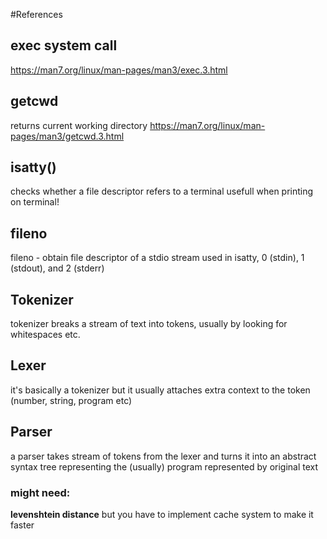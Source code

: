 #References

## exec system call
https://man7.org/linux/man-pages/man3/exec.3.html

## getcwd
returns current working directory
https://man7.org/linux/man-pages/man3/getcwd.3.html

## isatty()
checks whether a file descriptor refers to a terminal
usefull  when printing on terminal!

## fileno
fileno - obtain file descriptor of a stdio stream
used in isatty, 0 (stdin), 1 (stdout), and 2 (stderr)

## Tokenizer
tokenizer breaks a stream of text into tokens, usually 
by looking for whitespaces etc.

## Lexer
it's basically a tokenizer but it usually attaches extra context to the token (number, string, program etc)

## Parser
a parser takes stream of tokens from the lexer and turns it into an abstract syntax tree representing the (usually) program represented by original text

### might need:
**levenshtein distance** but you have to implement cache system to make it faster

